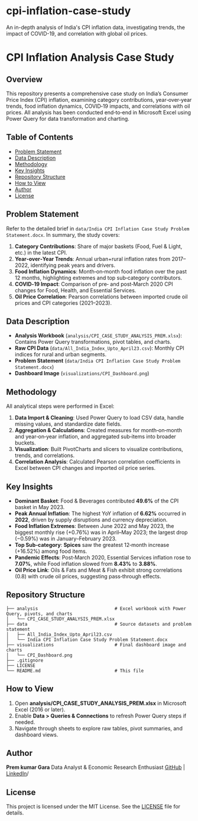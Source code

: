 # cpi-inflation-case-study
An in-depth analysis of India's CPI inflation data, investigating trends, the impact of COVID-19, and correlation with global oil prices.
# CPI Inflation Analysis Case Study

## Overview

This repository presents a comprehensive case study on India’s Consumer Price Index (CPI) inflation, examining category contributions, year‑over‑year trends, food inflation dynamics, COVID‑19 impacts, and correlations with oil prices. All analysis has been conducted end‑to‑end in Microsoft Excel using Power Query for data transformation and charting.

## Table of Contents

* [Problem Statement](#problem-statement)
* [Data Description](#data-description)
* [Methodology](#methodology)
* [Key Insights](#key-insights)
* [Repository Structure](#repository-structure)
* [How to View](#how-to-view)
* [Author](#author)
* [License](#license)

## Problem Statement

Refer to the detailed brief in `data/India CPI Inflation Case Study Problem Statement.docx`. In summary, the study covers:

1. **Category Contributions**: Share of major baskets (Food, Fuel & Light, etc.) in the latest CPI.
2. **Year‑over‑Year Trends**: Annual urban+rural inflation rates from 2017–2022, identifying peak years and drivers.
3. **Food Inflation Dynamics**: Month‑on‑month food inflation over the past 12 months, highlighting extremes and top sub‑category contributors.
4. **COVID‑19 Impact**: Comparison of pre‑ and post‑March 2020 CPI changes for Food, Health, and Essential Services.
5. **Oil Price Correlation**: Pearson correlations between imported crude oil prices and CPI categories (2021–2023).

## Data Description

* **Analysis Workbook** (`analysis/CPI_CASE_STUDY_ANALYSIS_PREM.xlsx`): Contains Power Query transformations, pivot tables, and charts.
* **Raw CPI Data** (`data/All_India_Index_Upto_April23.csv`): Monthly CPI indices for rural and urban segments.
* **Problem Statement** (`data/India CPI Inflation Case Study Problem Statement.docx`)
* **Dashboard Image** (`visualizations/CPI_Dashboard.png`)

## Methodology

All analytical steps were performed in Excel:

1. **Data Import & Cleaning**: Used Power Query to load CSV data, handle missing values, and standardize date fields.
2. **Aggregation & Calculations**: Created measures for month‑on‑month and year‑on‑year inflation, and aggregated sub‑items into broader buckets.
3. **Visualization**: Built PivotCharts and slicers to visualize contributions, trends, and correlations.
4. **Correlation Analysis**: Calculated Pearson correlation coefficients in Excel between CPI changes and imported oil price series.

## Key Insights

* **Dominant Basket**: Food & Beverages contributed **49.6%** of the CPI basket in May 2023.
* **Peak Annual Inflation**: The highest YoY inflation of **6.62%** occurred in **2022**, driven by supply disruptions and currency depreciation.
* **Food Inflation Extremes**: Between June 2022 and May 2023, the biggest monthly rise (+0.76%) was in April–May 2023; the largest drop (−0.59%) was in January–February 2023.
* **Top Sub‑category**: **Spices** saw the greatest 12‑month increase (+16.52%) among food items.
* **Pandemic Effects**: Post‑March 2020, Essential Services inflation rose to **7.07%**, while Food inflation slowed from **8.43%** to **3.88%**.
* **Oil Price Link**: Oils & Fats and Meat & Fish exhibit strong correlations (0.8) with crude oil prices, suggesting pass‑through effects.

## Repository Structure

```plaintext
├── analysis                             # Excel workbook with Power Query, pivots, and charts
│   └── CPI_CASE_STUDY_ANALYSIS_PREM.xlsx
├── data                                 # Source datasets and problem statement
│   ├── All_India_Index_Upto_April23.csv
│   └── India CPI Inflation Case Study Problem Statement.docx
├── visualizations                       # Final dashboard image and charts
│   └── CPI_Dashboard.png
├── .gitignore
├── LICENSE
└── README.md                            # This file
```

## How to View

1. Open **analysis/CPI_CASE_STUDY_ANALYSIS_PREM.xlsx** in Microsoft Excel (2016 or later).
2. Enable **Data > Queries & Connections** to refresh Power Query steps if needed.
3. Navigate through sheets to explore raw tables, pivot summaries, and dashboard views.

## Author

**Prem kumar Gara**
Data Analyst & Economic Research Enthusiast
[GitHub](https://github.com/premkumar-1122) | [LinkedIn]([https://www.linkedin.com/in/prem-kumar-gara-4aa95b132])/

## License

This project is licensed under the MIT License. See the [LICENSE](LICENSE) file for details.
